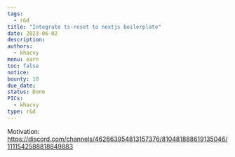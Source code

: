 ```yaml
---
tags:
  - r&d
title: "Integrate ts-reset to nextjs boilerplate"
date: 2023-06-02
description:
authors:
  - khacvy
menu: earn
toc: false
notice:
bounty: 10
due_date:
status: Done
PICs:
  - khacvy
type: r&d
---
```


Motivation: https://discord.com/channels/462663954813157376/810481888619135046/1111542588818849883
